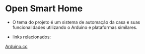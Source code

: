 # Open Smart Home

* O tema do projeto é um sistema de automação da casa e suas funcionalidades utilizando o Arduino e plataformas similares.

* links relacionados:

 [Arduino.cc](https://www.arduino.cc/)